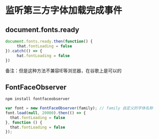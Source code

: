 # 监听第三方字体加载完成事件

## document.fonts.ready

```js
document.fonts.ready.then(function() {
     that.fontLoading = false
}).catch(() => {
     hat.fontLoading = false
})
```

备注：但是这种方法不兼容IE等浏览器，在谷歌上是可以的


## FontFaceObserver

```bash
npm install fontfaceobserver
```

```js
var font = new FontFaceObserver(family); // family 自定义的字体名称
font.load(null, 20000).then(() => {
  that.fontLoading = false
}, function () {
  that.fontLoading = false
});
```